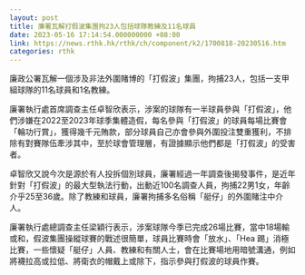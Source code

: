 ```yaml
---
layout: post
title: 廉署瓦解打假波集團拘23人包括球隊教練及11名球員
date: 2023-05-16 17:14:54.000000000 +08:00
link: https://news.rthk.hk/rthk/ch/component/k2/1700818-20230516.htm
categories: rthk
---
```


廉政公署瓦解一個涉及非法外圍賭博的「打假波」集團，拘捕23人，包括一支甲組球隊的11名球員和1名教練。 

廉署執行處首席調查主任卓智欣表示，涉案的球隊有一半球員參與「打假波」，他們涉嫌在2022至2023年球季集體造假，每名參與「打假波」的球員每場比賽會「輪功行賞」，獲得幾千元賄款，部分球員自己亦會參與外圍投注雙重獲利，不排除有對賽隊伍牽涉其中，至於球會管理層，有證據顯示他們都是「打假波」的受害者。

卓智欣又說今次是源於有人投拆個別球員，廉署經過一年調查後揭發事件，是近年針對「打假波」的最大型執法行動，出動近100名調查人員，拘捕22男1女，年齡介乎25至36歲。除了教練和球員，廉署拘捕多名俗稱「艇仔」的外圍賭注中介人。

廉署執行處總調查主任梁穎行表示，涉案球隊今季已完成26場比賽，當中18場輸或和，假波集團操縱球賽的戰述很簡單，球員比賽時會「放水」、「Hea 踢」消極比賽，一些懷疑「艇仔」人員、教練和有關人士，會在比賽場地用暗號溝通，例如將襪拉高或拉低、將衛衣的帽戴上或除下，指示參與打假波的球員作賽。
